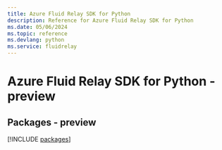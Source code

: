 ```yaml
---
title: Azure Fluid Relay SDK for Python
description: Reference for Azure Fluid Relay SDK for Python
ms.date: 05/06/2024
ms.topic: reference
ms.devlang: python
ms.service: fluidrelay
---
```

# Azure Fluid Relay SDK for Python - preview
## Packages - preview
[!INCLUDE [packages](fluid-relay-index.md)]